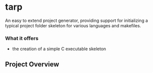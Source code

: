# tarp
An easy to extend project generator, providing support for initializing a typical project folder skeleton for various languages and makefiles.<br>

### What it offers
* the creation of a simple C executable skeleton

## Project Overview
